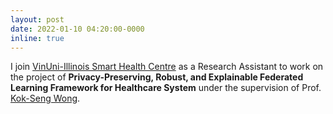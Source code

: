 ```yaml
---
layout: post
date: 2022-01-10 04:20:00-0000
inline: true
---
```


I join [VinUni-Illinois Smart Health Centre](https://smarthealth.vinuni.edu.vn/) as a Research Assistant to work on the project of **Privacy-Preserving, Robust, and Explainable Federated Learning Framework for Healthcare System** under the supervision of Prof. [Kok-Seng Wong](https://vinuni.edu.vn/people/kok-seng-wong/).
